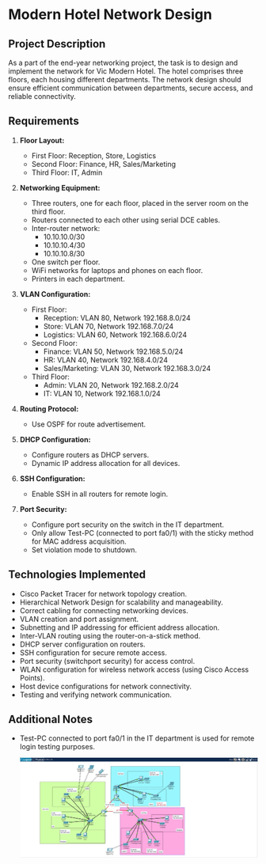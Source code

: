 # Modern Hotel Network Design

## Project Description

As a part of the end-year networking project, the task is to design and implement the network for Vic Modern Hotel. The hotel comprises three floors, each housing different departments. The network design should ensure efficient communication between departments, secure access, and reliable connectivity.

## Requirements

1. **Floor Layout:**
   - First Floor: Reception, Store, Logistics
   - Second Floor: Finance, HR, Sales/Marketing
   - Third Floor: IT, Admin

2. **Networking Equipment:**
   - Three routers, one for each floor, placed in the server room on the third floor.
   - Routers connected to each other using serial DCE cables.
   - Inter-router network:
     - 10.10.10.0/30
     - 10.10.10.4/30
     - 10.10.10.8/30
   - One switch per floor.
   - WiFi networks for laptops and phones on each floor.
   - Printers in each department.

3. **VLAN Configuration:**
   - First Floor:
     - Reception: VLAN 80, Network 192.168.8.0/24
     - Store: VLAN 70, Network 192.168.7.0/24
     - Logistics: VLAN 60, Network 192.168.6.0/24
   - Second Floor:
     - Finance: VLAN 50, Network 192.168.5.0/24
     - HR: VLAN 40, Network 192.168.4.0/24
     - Sales/Marketing: VLAN 30, Network 192.168.3.0/24
   - Third Floor:
     - Admin: VLAN 20, Network 192.168.2.0/24
     - IT: VLAN 10, Network 192.168.1.0/24

4. **Routing Protocol:**
   - Use OSPF for route advertisement.

5. **DHCP Configuration:**
   - Configure routers as DHCP servers.
   - Dynamic IP address allocation for all devices.

6. **SSH Configuration:**
   - Enable SSH in all routers for remote login.

7. **Port Security:**
   - Configure port security on the switch in the IT department.
   - Only allow Test-PC (connected to port fa0/1) with the sticky method for MAC address acquisition.
   - Set violation mode to shutdown.

## Technologies Implemented

- Cisco Packet Tracer for network topology creation.
- Hierarchical Network Design for scalability and manageability.
- Correct cabling for connecting networking devices.
- VLAN creation and port assignment.
- Subnetting and IP addressing for efficient address allocation.
- Inter-VLAN routing using the router-on-a-stick method.
- DHCP server configuration on routers.
- SSH configuration for secure remote access.
- Port security (switchport security) for access control.
- WLAN configuration for wireless network access (using Cisco Access Points).
- Host device configurations for network connectivity.
- Testing and verifying network communication.

## Additional Notes

- Test-PC connected to port fa0/1 in the IT department is used for remote login testing purposes.

  ![scenraio](https://github.com/YuklidD/Cisco_pkt_project3/blob/main/HMS.jpg)
